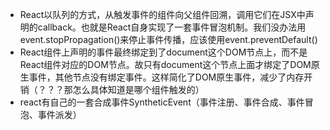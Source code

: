- React以队列的方式，从触发事件的组件向父组件回溯，调用它们在JSX中声明的callback。也就是React自身实现了一套事件冒泡机制。我们没办法用event.stopPropagation()来停止事件传播，应该使用event.preventDefault()
- React组件上声明的事件最终绑定到了document这个DOM节点上，而不是React组件对应的DOM节点。故只有document这个节点上面才绑定了DOM原生事件，其他节点没有绑定事件。这样简化了DOM原生事件，减少了内存开销（？？？那怎么具体知道是哪个组件触发的）
- react有自己的一套合成事件SyntheticEvent（事件注册、事件合成、事件冒泡、事件派发）

